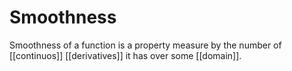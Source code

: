 # Smoothness

Smoothness of a function is a property measure by the number of [[continuos]] [[derivatives]] it has over some [[domain]].